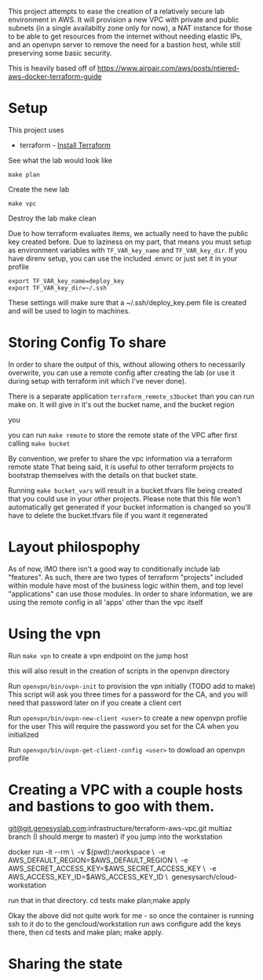 This project attempts to ease the creation of a relatively secure lab environment in AWS.  It will provision a new VPC with private and public subnets (in a single availabilty zone only for now), a NAT instance for those to be able to get resources from the internet without needing elastic IPs, and an openvpn server to remove the need for a bastion host, while still preserving some basic security.

This is heavily based off
of https://www.airpair.com/aws/posts/ntiered-aws-docker-terraform-guide


# Setup

This project uses

 * terraform - [Install Terraform](https://www.terraform.io/intro/getting-started/install.html)

See what the lab would look like

	make plan

Create the new lab

	make vpc

Destroy the lab
	make clean

Due to how terraform evaluates items, we actually need to have the public key
created before.  Due to laziness on my part, that means you must setup
as environment variables with `TF_VAR_key_name` and `TF_VAR_key_dir`.  If you have
direnv setup, you can use the included .envrc or just set it in your profile

```
export TF_VAR_key_name=deploy_key
export TF_VAR_key_dir=~/.ssh`
```

These settings will make sure that a ~/.ssh/deploy_key.pem file
is created and will be used to login to machines.


# Storing Config To share

In order to share the output of this, without allowing others to necessarily overwrite, you can use a remote config after creating the lab (or use it during setup with terraform init which I've never done).  

There is a separate application `terraform_remote_s3bucket` than you can run make on.  It will
give in it's out the bucket name, and the bucket region

you

you can run `make remote` to store the remote state of the VPC
after first calling `make bucket`


By convention, we prefer to share the vpc information via a terraform remote state
That being said, it is useful to other terraform projects to bootstrap themselves
with the details on that bucket state.


Running `make bucket_vars` will result in a bucket.tfvars file being created
that you could use in your other projects.  Please note that this file
won't automatically get generated if your bucket information is changed
so you'll have to delete the bucket.tfvars file if you want it regenerated


# Layout philospophy
As of now, IMO there isn't a good way to conditionally include lab "features".
As such, there are two types of terraform "projects" included within
module have most of the business logic within them, and top level "applications"
can use those modules.  In order to share information, we are using the remote
config in all 'apps' other than the vpc itself


# Using the vpn

Run `make vpn` to create a vpn endpoint on the jump host

this will also result in the creation of scripts in the openvpn directory

Run `openvpn/bin/ovpn-init` to provision the vpn initially (TODO add to make)
This script will ask you three times for a password for the CA, and you will need
that password later on if you create a client cert


Run `openvpn/bin/ovpn-new-client <user>` to create a new openvpn profile for the user
This will require the password you set for the CA when you initialized


Run `openvpn/bin/ovpn-get-client-config <user>` to dowload an openvpn profile

# Creating a VPC with a couple hosts and bastions to goo with them.

git@git.genesyslab.com:infrastructure/terraform-aws-vpc.git
        multiaz branch (I should merge to master)
        if you jump into the workstation

docker run -it --rm \   -v $(pwd):/workspace \   -e AWS_DEFAULT_REGION=$AWS_DEFAULT_REGION \   -e AWS_SECRET_ACCESS_KEY=$AWS_SECRET_ACCESS_KEY \   -e AWS_ACCESS_KEY_ID=$AWS_ACCESS_KEY_ID \     genesysarch/cloud-workstation

run that in that directory.
cd tests
make plan;make apply

Okay the above did not quite work for me - so once the container is running
ssh to it do to the gencloud/workstation
run aws configure add the keys there, then cd tests and make plan; make apply.




# Sharing the state
